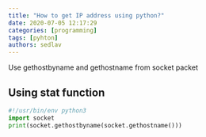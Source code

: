 ```yaml
---
title: "How to get IP address using python?"
date: 2020-07-05 12:17:29
categories: [programming]
tags: [pyhton]
authors: sedlav
---
```


Use gethostbyname and gethostname from socket packet

## Using stat function

```python
#!/usr/bin/env python3
import socket
print(socket.gethostbyname(socket.gethostname()))
```
